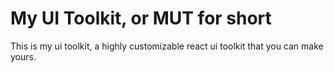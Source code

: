 # My UI Toolkit, or MUT for short

This is my ui toolkit, a highly customizable react ui toolkit that you can make yours.
